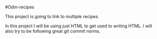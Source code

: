 #Odin-recipes

This project is going to link to multiple recipes. 

In this project I will be using just HTML to get used to writing HTML. I will also try to be following great git commit norms.
